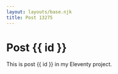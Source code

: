 ```yaml
---
layout: layouts/base.njk
title: Post 13275
---
```


# Post {{ id }}

This is post {{ id }} in my Eleventy project.
